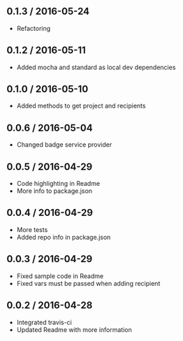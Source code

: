 ## 0.1.3 / 2016-05-24
- Refactoring

## 0.1.2 / 2016-05-11
- Added mocha and standard as local dev dependencies

## 0.1.0 / 2016-05-10
- Added methods to get project and recipients

## 0.0.6 / 2016-05-04
- Changed badge service provider

## 0.0.5 / 2016-04-29
- Code highlighting in Readme
- More info to package.json

## 0.0.4 / 2016-04-29
- More tests
- Added repo info in package.json

## 0.0.3 / 2016-04-29
- Fixed sample code in Readme
- Fixed vars must be passed when adding recipient

## 0.0.2 / 2016-04-28
- Integrated travis-ci
- Updated Readme with more information
